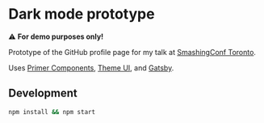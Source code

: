 # Dark mode prototype

:warning: **For demo purposes only!**

Prototype of the GitHub profile page for my talk at [SmashingConf Toronto](https://smashingconf.com/toronto-2019/).

Uses [Primer Components](https://primer.style/components), [Theme UI](https://theme-ui.com/), and [Gatsby](http://gatsbyjs.org).

## Development

```sh
npm install && npm start
```
